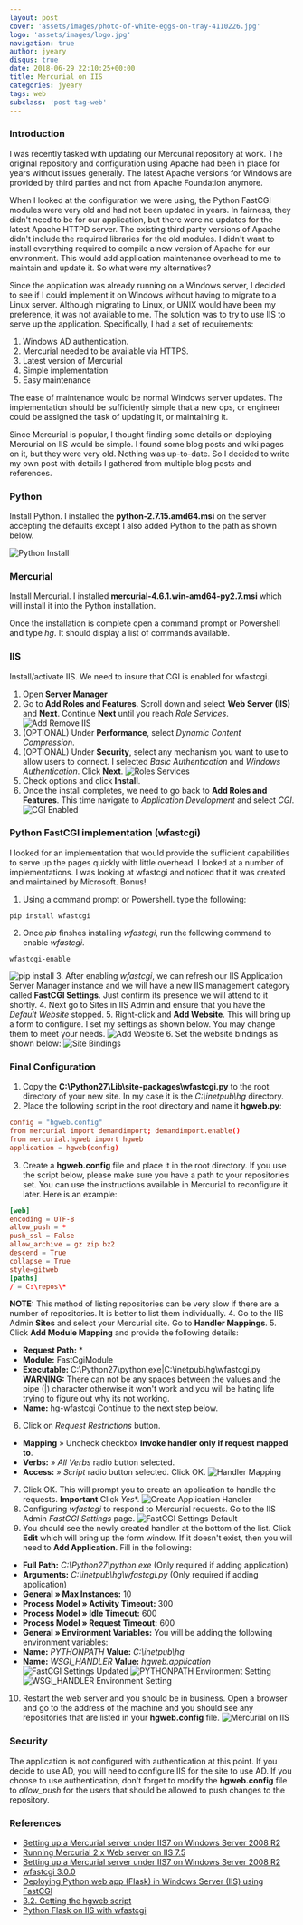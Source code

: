```yaml
---
layout: post
cover: 'assets/images/photo-of-white-eggs-on-tray-4110226.jpg'
logo: 'assets/images/logo.jpg'
navigation: true
author: jyeary
disqus: true
date: 2018-06-29 22:10:25+00:00
title: Mercurial on IIS
categories: jyeary
tags: web
subclass: 'post tag-web'
---
```

### Introduction
I was recently tasked with updating our Mercurial repository at work. The original repository and configuration using Apache had been in place for years without issues generally. The latest Apache versions for Windows are provided by third parties and not from Apache Foundation anymore.

When I looked at the configuration we were using, the Python FastCGI modules were very old and had not been updated in years. In fairness, they didn't need to be for our application, but there were no updates for the latest Apache HTTPD server. The existing third party versions of Apache didn't include the required libraries for the old modules. I didn't want to install everything required to compile a new version of Apache for our environment. This would add application maintenance overhead to me to maintain and update it. So what were my alternatives?

Since the application was already running on a Windows server, I decided to see if I could implement it on Windows without having to migrate to a Linux server. Although migrating to Linux, or UNIX would have been my preference, it was not available to me. The solution was to try to use IIS to serve up the application. Specifically, I had a set of requirements:
1. Windows AD authentication.
2. Mercurial needed to be available via HTTPS.
3. Latest version of Mercurial
4. Simple implementation
5. Easy maintenance

The ease of maintenance would be normal Windows server updates. The implementation should be sufficiently simple that a new ops, or engineer could be assigned the task of updating it, or maintaining it.

Since Mercurial is popular, I thought finding some details on deploying Mercurial on IIS would be simple. I found some blog posts and wiki pages on it, but they were very old. Nothing was up-to-date. So I decided to write my own post with details I gathered from multiple blog posts and references.

### Python
Install Python. I installed the **python-2.7.15.amd64.msi** on the server accepting the defaults except I also added Python to the path as shown below.

![Python Install](https://storage.googleapis.com/methodical-kaleidoscope-7367/2018/06/PythonInstall.png)

### Mercurial
Install Mercurial. I installed **mercurial-4.6.1.win-amd64-py2.7.msi** which will install it into the Python installation.

Once the installation is complete open a command prompt or Powershell and type _hg_. It should display a list of commands available.

### IIS
Install/activate IIS. We need to insure that CGI is enabled for wfastcgi.
1. Open **Server Manager**
2. Go to **Add Roles and Features**. Scroll down and select **Web Server (IIS)** and **Next**. Continue **Next** until you reach _Role Services_. 
  ![Add Remove IIS](https://storage.googleapis.com/methodical-kaleidoscope-7367/2018/06/AddRemoveIIS.png)
3. (OPTIONAL) Under **Performance**, select _Dynamic Content Compression_.
4. (OPTIONAL) Under **Security**, select any mechanism you want to use to allow users to connect. I selected _Basic Authentication_ and _Windows Authentication_. Click **Next**.
![Roles Services](https://storage.googleapis.com/methodical-kaleidoscope-7367/2018/06/RoleSevices.png)
5. Check options and click **Install**.
6. Once the install completes, we need to go back to **Add Roles and Features**. This time navigate to _Application Development_ and select _CGI_.
![CGI Enabled](https://storage.googleapis.com/methodical-kaleidoscope-7367/2018/06/CGIEnabled.png)

### Python FastCGI implementation (wfastcgi)
I looked for an implementation that would provide the sufficient capabilities to serve up the pages quickly with little overhead. I looked at a number of implementations. I was looking at wfastcgi and noticed that it was created and maintained by Microsoft. Bonus!

1. Using a command prompt or Powershell. type the following:
```
pip install wfastcgi
```
2. Once _pip_ finshes installing _wfastcgi_, run the following command to enable _wfastcgi_.
```
wfastcgi-enable     
```
![pip install](https://storage.googleapis.com/methodical-kaleidoscope-7367/2018/06/pipInstall.png)
3. After enabling _wfastcgi_, we can refresh our IIS Application Server Manager instance and we will have a new IIS management category called **FastCGI Settings**. Just confirm its presence we will attend to it shortly.
4. Next go to Sites in IIS Admin and ensure that you have the _Default Website_ stopped.
5. Right-click and **Add Website**. This will bring up a form to configure. I set my settings as shown below. You may change them to meet your needs.
![Add Website](https://storage.googleapis.com/methodical-kaleidoscope-7367/2018/06/AddWebsite.png)
6. Set the website bindings as shown below:
![Site Bindings](https://storage.googleapis.com/methodical-kaleidoscope-7367/2018/06/SiteBindings.png)

### Final Configuration
1. Copy the **C:\Python27\Lib\site-packages\wfastcgi.py** to the root directory of your new site. In my case it is the _C:\inetpub\hg_ directory.
2. Place the following script in the root directory and name it **hgweb.py**:
```conf
config = "hgweb.config"
from mercurial import demandimport; demandimport.enable()
from mercurial.hgweb import hgweb
application = hgweb(config)
```
3. Create a **hgweb.config** file and place it in the root directory. If you use the script below, please make sure you have a path to your repositories set. You can use the instructions available in Mercurial to reconfigure it later. Here is an example:
```conf
[web]
encoding = UTF-8
allow_push = *
push_ssl = False
allow_archive = gz zip bz2
descend = True
collapse = True
style=gitweb
[paths]
/ = C:\repos\*
```
**NOTE:** This method of listing repositories can be very slow if there are a number of repositories. It is better to list them individually.
4. Go to the IIS Admin **Sites** and select your Mercurial site. Go to **Handler Mappings**.
5. Click **Add Module Mapping** and provide the following details:
* **Request Path:** *
* **Module:** FastCgiModule
* **Executable:** C:\Python27\python.exe\|C:\inetpub\hg\wfastcgi.py
**WARNING:** There can not be any spaces between the values and the pipe (|) character otherwise it won't work and you will be hating life trying to figure out why its not working.      
* **Name:** hg-wfastcgi
Continue to the next step below.
6. Click on _Request Restrictions_ button.
* **Mapping** » Uncheck checkbox **Invoke handler only if request mapped to**.
* **Verbs:** » _All Verbs_ radio button selected.
* **Access:** » _Script_  radio button selected.
Click OK.
![Handler Mapping](https://storage.googleapis.com/methodical-kaleidoscope-7367/2018/06/HandlerMapping.png)
7. Click OK. This will prompt you to create an application to handle the requests. **Important** Click *Yes**.
![Create Application Handler](https://storage.googleapis.com/methodical-kaleidoscope-7367/2018/06/CreateApplicationHandler.png)
8. Configuring _wfastcgi_ to respond to Mercurial requests. Go to the IIS Admin _FastCGI Settings_ page.
![FastCGI Settings Default](https://storage.googleapis.com/methodical-kaleidoscope-7367/2018/06/FastCGISettings01.png)
9. You should see the newly created handler at the bottom of the list. Click **Edit** which will bring up the form window. If it doesn't exist, then you will need to **Add Application**. Fill in the following:
* **Full Path:** _C:\Python27\python.exe_ (Only required if adding application)
* **Arguments:** _C:\inetpub\hg\wfastcgi.py_ (Only required if adding application)
* **General » Max Instances:** 10
* **Process Model » Activity Timeout:** 300
* **Process Model » Idle Timeout:** 600
* **Process Model » Request Timeout:** 600
* **General » Environment Variables:** You will be adding the following environment variables:
* **Name:** _PYTHONPATH_ **Value:** _C:\inetpub\hg_
* **Name:** _WSGI_HANDLER_ **Value:** _hgweb.application_  
![FastCGI Settings Updated](https://storage.googleapis.com/methodical-kaleidoscope-7367/2018/06/FastCGISettings02.png)
![PYTHONPATH Environment Setting](https://storage.googleapis.com/methodical-kaleidoscope-7367/2018/06/PYTHONPATH.png)
![WSGI_HANDLER Environment Setting](https://storage.googleapis.com/methodical-kaleidoscope-7367/2018/06/WSGI_HANDLER.png)
10. Restart the web server and you should be in business. Open a browser and go to the address of the machine and you should see any repositories that are listed in your **hgweb.config** file.
![Mercurial on IIS](https://storage.googleapis.com/methodical-kaleidoscope-7367/2018/06/Success.png)

### Security
The application is not configured with authentication at this point. If you decide to use AD, you will need to configure IIS for the site to use AD. If you choose to use authentication, don't forget to modify the **hgweb.config** file to _allow_push_ for the users that should be allowed to push changes to the repository.

### References
* [Setting up a Mercurial server under IIS7 on Windows Server 2008 R2](http://nick.txtcc.com/index.php/other/910)
* [Running Mercurial 2.x Web server on IIS 7.5](http://blog.vishalon.net/running-mercurial-2-x-web-server-on-iis-7-5)
* [Setting up a Mercurial server under IIS7 on Windows Server 2008 R2](http://www.jeremyskinner.co.uk/mercurial-on-iis7/)
* [wfastcgi 3.0.0](https://pypi.org/project/wfastcgi/)
* [Deploying Python web app (Flask) in Windows Server (IIS) using FastCGI](https://medium.com/@bilalbayasut/deploying-python-web-app-flask-in-windows-server-iis-using-fastcgi-6c1873ae0ad8)
* [3.2. Getting the hgweb script](https://www.mercurial-scm.org/wiki/PublishingRepositories#hgweb)
* [Python Flask on IIS with wfastcgi](https://gist.github.com/bparaj/ac8dd5c35a15a7633a268e668f4d2c94)
